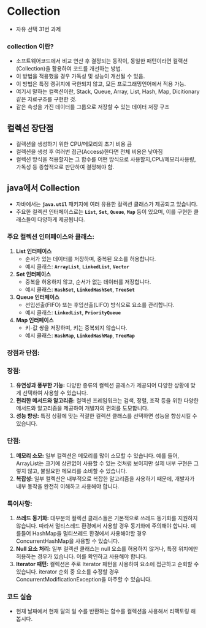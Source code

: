 # Collection
- 자유 선택 31번 과제
### collection 이란?
- 소프트웨어코드에서 비교 연산 후 결정되는 동작이, 동일한 패턴이라면 컬랙션(Collection)을 활용하여 코드를 개선하는 방법.
- 이 방법을 적용했을 경우 가독성 및 성능이 개선될 수 있음.
- 이 방법은 특정 랭귀지에 국한되지 않고, 모든 프로그래밍언어에서 적용 가능.
- 여기서 말하는 컬랙션이란, Stack, Queue, Array, List, Hash, Map, Dicitionary 같은 자료구조를 구현한 것. 
- 같은 속성을 가진 데이터를 그룹으로 저장할 수 있는 데이터 저장 구조

## 컬렉션 장단점
- 컬렉션을 생성하기 위한 CPU/메모리의 초기 비용 큼
- 컬렉션을 생성 후 여러번 접근(Access)한다면 전체 비용은 낮아짐 
- 컬렉션 방식을 적용할지는 그 함수를 어떤 방식으로 사용할지,CPU/메모리사용량,가독성 등 종합적으로 판단하여 결정해야 함.

## java에서 Collection
- 자바에서는 **`java.util`** 패키지에 여러 유용한 컬렉션 클래스가 제공되고 있습니다. 
- 주요한 컬렉션 인터페이스로는 **`List`**, **`Set`**, **`Queue`**, **`Map`** 등이 있으며, 이를 구현한 클래스들이 다양하게 제공됩니다.

### **주요 컬렉션 인터페이스와 클래스:**
1. **List 인터페이스**
    - 순서가 있는 데이터를 저장하며, 중복된 요소를 허용합니다.
    - 예시 클래스: **`ArrayList`**, **`LinkedList`**, **`Vector`**
2. **Set 인터페이스**
    - 중복을 허용하지 않고, 순서가 없는 데이터를 저장합니다.
    - 예시 클래스: **`HashSet`**, **`LinkedHashSet`**, **`TreeSet`**
3. **Queue 인터페이스**
    - 선입선출(FIFO) 또는 후입선출(LIFO) 방식으로 요소를 관리합니다.
    - 예시 클래스: **`LinkedList`**, **`PriorityQueue`**
4. **Map 인터페이스**
    - 키-값 쌍을 저장하며, 키는 중복되지 않습니다.
    - 예시 클래스: **`HashMap`**, **`LinkedHashMap`**, **`TreeMap`**

### **장점과 단점:**

### 장점:

1. **유연성과 풍부한 기능:** 다양한 종류의 컬렉션 클래스가 제공되어 다양한 상황에 맞게 선택하여 사용할 수 있습니다.
2. **편리한 메서드와 알고리즘:** 컬렉션 프레임워크는 검색, 정렬, 조작 등을 위한 다양한 메서드와 알고리즘을 제공하여 개발자의 편의를 도모합니다.
3. **성능 향상:** 특정 상황에 맞는 적절한 컬렉션 클래스를 선택하면 성능을 향상시킬 수 있습니다.

### 단점:

1. **메모리 소모:** 일부 컬렉션은 메모리를 많이 소모할 수 있습니다. 예를 들어, ArrayList는 크기에 상관없이 사용할 수 있는 것처럼 보이지만 실제 내부 구현은 그렇지 않고, 불필요한 메모리를 소비할 수 있습니다.
2. **복잡성:** 일부 컬렉션은 내부적으로 복잡한 알고리즘을 사용하기 때문에, 개발자가 내부 동작을 완전히 이해하고 사용해야 합니다.

### **특이사항:**

1. **쓰레드 동기화:** 대부분의 컬렉션 클래스들은 기본적으로 쓰레드 동기화를 지원하지 않습니다. 따라서 멀티스레드 환경에서 사용할 경우 동기화에 주의해야 합니다. 예를들어 HashMap을 멀티쓰레드 환경에서 사용해야할 경우 ConcurrentHashMap을 사용할 수 있습니다.
2. **Null 요소 처리:** 일부 컬렉션 클래스는 null 요소를 허용하지 않거나, 특정 위치에만 허용하는 경우가 있습니다. 이를 확인하고 사용해야 합니다.
3. **Iterator 패턴:** 컬렉션은 주로 Iterator 패턴을 사용하여 요소에 접근하고 순회할 수 있습니다. iterator 순회 중 요소를 수정할 경우 ConcurrentModificationException을 마주할 수 있습니다.

### 코드 실습
- 현재 날짜에서 현재 달의 일 수를 반환하는 함수를 컬렉션을 사용해서 리팩토링 해봅시다.
